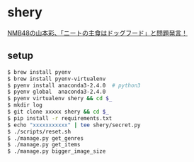 # shery

[NMB48の山本彩、「ニートの主食はドッグフード」と問題発言！](http://www.officiallyjd.com/archives/57750/)

## setup

```bash
$ brew install pyenv
$ brew install pyenv-virtualenv
$ pyenv install anaconda3-2.4.0  # python3
$ pyenv global  anaconda3-2.4.0
$ pyenv virtualenv shery && cd $_
$ mkdir log
$ git clone xxxxx shery && cd $_
$ pip install -r requirements.txt
$ echo "xxxxxxxxxxx" | tee shery/secret.py
$ ./scripts/reset.sh
$ ./manage.py get_genres
$ ./manage.py get_items
$ ./manage.py bigger_image_size
```
